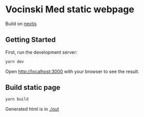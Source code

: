 # Vocinski Med static webpage

Build on [nextjs](https://nextjs.org/)

## Getting Started

First, run the development server:

```bash
yarn dev
```

Open [http://localhost:3000](http://localhost:3000) with your browser to see the result.

## Build static page

```bash
yarn build
```

Generated html is in [./out](./out)
